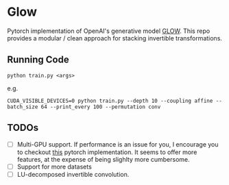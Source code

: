 # Glow
Pytorch implementation of OpenAI's generative model [GLOW](https://github.com/openai/glow). This repo provides a modular / clean approach for stacking invertible transformations. 

## Running Code
```
python train.py <args>
```
e.g.
```
CUDA_VISIBLE_DEVICES=0 python train.py --depth 10 --coupling affine --batch_size 64 --print_every 100 --permutation conv
```
## TODOs
- [ ] Multi-GPU support. If performance is an issue for you, I encourage you to checkout [this](https://github.com/chaiyujin/glow-pytorch) pytorch implementation. It seems to offer more features, at the expense of being slighlty more cumbersome. 
- [ ] Support for more datasets
- [ ] LU-decomposed invertible convolution. 
